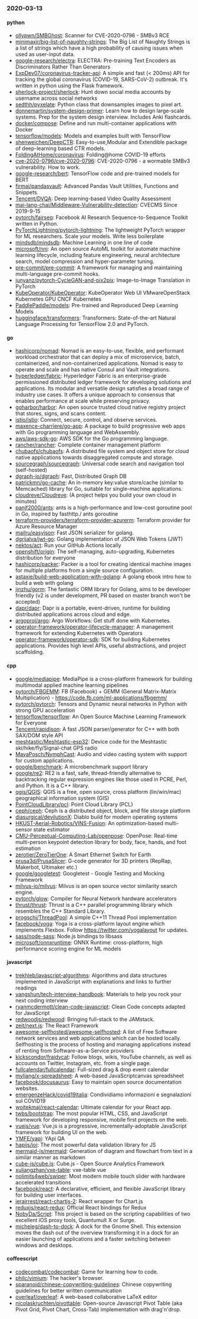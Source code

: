 ### 2020-03-13

#### python
* [ollypwn/SMBGhost](https://github.com/ollypwn/SMBGhost): Scanner for CVE-2020-0796 - SMBv3 RCE
* [minimaxir/big-list-of-naughty-strings](https://github.com/minimaxir/big-list-of-naughty-strings): The Big List of Naughty Strings is a list of strings which have a high probability of causing issues when used as user-input data.
* [google-research/electra](https://github.com/google-research/electra): ELECTRA: Pre-training Text Encoders as Discriminators Rather Than Generators
* [ExpDev07/coronavirus-tracker-api](https://github.com/ExpDev07/coronavirus-tracker-api):  A simple and fast (< 200ms) API for tracking the global coronavirus (COVID-19, SARS-CoV-2) outbreak. It's written in python using the  Flask framework.
* [sherlock-project/sherlock](https://github.com/sherlock-project/sherlock):  Hunt down social media accounts by username across social networks
* [sedthh/pyxelate](https://github.com/sedthh/pyxelate): Python class that downsamples images to pixel art.
* [donnemartin/system-design-primer](https://github.com/donnemartin/system-design-primer): Learn how to design large-scale systems. Prep for the system design interview. Includes Anki flashcards.
* [docker/compose](https://github.com/docker/compose): Define and run multi-container applications with Docker
* [tensorflow/models](https://github.com/tensorflow/models): Models and examples built with TensorFlow
* [shenweichen/DeepCTR](https://github.com/shenweichen/DeepCTR): Easy-to-use,Modular and Extendible package of deep-learning based CTR models.
* [FoldingAtHome/coronavirus](https://github.com/FoldingAtHome/coronavirus): Folding@home COVID-19 efforts
* [cve-2020-0796/cve-2020-0796](https://github.com/cve-2020-0796/cve-2020-0796): CVE-2020-0796 - a wormable SMBv3 vulnerability. How to work.
* [google-research/bert](https://github.com/google-research/bert): TensorFlow code and pre-trained models for BERT
* [firmai/pandasvault](https://github.com/firmai/pandasvault): Advanced Pandas Vault  Utilities, Functions and Snippets.
* [Tencent/DVQA](https://github.com/Tencent/DVQA): Deep learning-based Video Quality Assessment
* [mai-lang-chai/Middleware-Vulnerability-detection](https://github.com/mai-lang-chai/Middleware-Vulnerability-detection): CVECMS Since 2019-9-15
* [pytorch/fairseq](https://github.com/pytorch/fairseq): Facebook AI Research Sequence-to-Sequence Toolkit written in Python.
* [PyTorchLightning/pytorch-lightning](https://github.com/PyTorchLightning/pytorch-lightning): The lightweight PyTorch wrapper for ML researchers. Scale your models. Write less boilerplate
* [mindsdb/mindsdb](https://github.com/mindsdb/mindsdb): Machine Learning in one line of code
* [microsoft/nni](https://github.com/microsoft/nni): An open source AutoML toolkit for automate machine learning lifecycle, including feature engineering, neural architecture search, model compression and hyper-parameter tuning.
* [pre-commit/pre-commit](https://github.com/pre-commit/pre-commit): A framework for managing and maintaining multi-language pre-commit hooks.
* [junyanz/pytorch-CycleGAN-and-pix2pix](https://github.com/junyanz/pytorch-CycleGAN-and-pix2pix): Image-to-Image Translation in PyTorch
* [KubeOperator/KubeOperator](https://github.com/KubeOperator/KubeOperator): KubeOperator  Web UI  VMwareOpenStack  Kubernetes  GPU CNCF  Kubernetes 
* [PaddlePaddle/models](https://github.com/PaddlePaddle/models): Pre-trained and Reproduced Deep Learning Models 
* [huggingface/transformers](https://github.com/huggingface/transformers):  Transformers: State-of-the-art Natural Language Processing for TensorFlow 2.0 and PyTorch.

#### go
* [hashicorp/nomad](https://github.com/hashicorp/nomad): Nomad is an easy-to-use, flexible, and performant workload orchestrator that can deploy a mix of microservice, batch, containerized, and non-containerized applications. Nomad is easy to operate and scale and has native Consul and Vault integrations.
* [hyperledger/fabric](https://github.com/hyperledger/fabric): Hyperledger Fabric is an enterprise-grade permissioned distributed ledger framework for developing solutions and applications. Its modular and versatile design satisfies a broad range of industry use cases. It offers a unique approach to consensus that enables performance at scale while preserving privacy.
* [goharbor/harbor](https://github.com/goharbor/harbor): An open source trusted cloud native registry project that stores, signs, and scans content.
* [istio/istio](https://github.com/istio/istio): Connect, secure, control, and observe services.
* [maxence-charriere/go-app](https://github.com/maxence-charriere/go-app): A package to build progressive web apps with Go programming language and WebAssembly.
* [aws/aws-sdk-go](https://github.com/aws/aws-sdk-go): AWS SDK for the Go programming language.
* [rancher/rancher](https://github.com/rancher/rancher): Complete container management platform
* [chubaofs/chubaofs](https://github.com/chubaofs/chubaofs): A distributed file system and object store for cloud native applications towards disaggregated compute and storage.
* [sourcegraph/sourcegraph](https://github.com/sourcegraph/sourcegraph): Universal code search and navigation tool (self-hosted)
* [dgraph-io/dgraph](https://github.com/dgraph-io/dgraph): Fast, Distributed Graph DB
* [patrickmn/go-cache](https://github.com/patrickmn/go-cache): An in-memory key:value store/cache (similar to Memcached) library for Go, suitable for single-machine applications.
* [cloudreve/Cloudreve](https://github.com/cloudreve/Cloudreve):  (A project helps you build your own cloud in minutes)
* [panjf2000/ants](https://github.com/panjf2000/ants):  ants is a high-performance and low-cost goroutine pool in Go, inspired by fasthttp./ ants  goroutine 
* [terraform-providers/terraform-provider-azurerm](https://github.com/terraform-providers/terraform-provider-azurerm): Terraform provider for Azure Resource Manager
* [mailru/easyjson](https://github.com/mailru/easyjson): Fast JSON serializer for golang.
* [dgrijalva/jwt-go](https://github.com/dgrijalva/jwt-go): Golang implementation of JSON Web Tokens (JWT)
* [nektos/act](https://github.com/nektos/act): Run your GitHub Actions locally 
* [openshift/origin](https://github.com/openshift/origin): The self-managing, auto-upgrading, Kubernetes distribution for everyone
* [hashicorp/packer](https://github.com/hashicorp/packer): Packer is a tool for creating identical machine images for multiple platforms from a single source configuration.
* [astaxie/build-web-application-with-golang](https://github.com/astaxie/build-web-application-with-golang): A golang ebook intro how to build a web with golang
* [jinzhu/gorm](https://github.com/jinzhu/gorm): The fantastic ORM library for Golang, aims to be developer friendly (v2 is under development, PR based on master branch won't be accepted)
* [dapr/dapr](https://github.com/dapr/dapr): Dapr is a portable, event-driven, runtime for building distributed applications across cloud and edge.
* [argoproj/argo](https://github.com/argoproj/argo): Argo Workflows: Get stuff done with Kubernetes.
* [operator-framework/operator-lifecycle-manager](https://github.com/operator-framework/operator-lifecycle-manager): A management framework for extending Kubernetes with Operators
* [operator-framework/operator-sdk](https://github.com/operator-framework/operator-sdk): SDK for building Kubernetes applications. Provides high level APIs, useful abstractions, and project scaffolding.

#### cpp
* [google/mediapipe](https://github.com/google/mediapipe): MediaPipe is a cross-platform framework for building multimodal applied machine learning pipelines
* [pytorch/FBGEMM](https://github.com/pytorch/FBGEMM): FB (Facebook) + GEMM (General Matrix-Matrix Multiplication) - https://code.fb.com/ml-applications/fbgemm/
* [pytorch/pytorch](https://github.com/pytorch/pytorch): Tensors and Dynamic neural networks in Python with strong GPU acceleration
* [tensorflow/tensorflow](https://github.com/tensorflow/tensorflow): An Open Source Machine Learning Framework for Everyone
* [Tencent/rapidjson](https://github.com/Tencent/rapidjson): A fast JSON parser/generator for C++ with both SAX/DOM style API
* [meshtastic/Meshtastic-esp32](https://github.com/meshtastic/Meshtastic-esp32): Device code for the Meshtastic ski/hike/fly/Signal-chat GPS radio
* [MayaPosch/NymphCast](https://github.com/MayaPosch/NymphCast): Audio and video casting system with support for custom applications.
* [google/benchmark](https://github.com/google/benchmark): A microbenchmark support library
* [google/re2](https://github.com/google/re2): RE2 is a fast, safe, thread-friendly alternative to backtracking regular expression engines like those used in PCRE, Perl, and Python. It is a C++ library.
* [qgis/QGIS](https://github.com/qgis/QGIS): QGIS is a free, open source, cross platform (lin/win/mac) geographical information system (GIS)
* [PointCloudLibrary/pcl](https://github.com/PointCloudLibrary/pcl): Point Cloud Library (PCL)
* [ceph/ceph](https://github.com/ceph/ceph): Ceph is a distributed object, block, and file storage platform
* [diasurgical/devilutionX](https://github.com/diasurgical/devilutionX): Diablo build for modern operating systems
* [HKUST-Aerial-Robotics/VINS-Fusion](https://github.com/HKUST-Aerial-Robotics/VINS-Fusion): An optimization-based multi-sensor state estimator
* [CMU-Perceptual-Computing-Lab/openpose](https://github.com/CMU-Perceptual-Computing-Lab/openpose): OpenPose: Real-time multi-person keypoint detection library for body, face, hands, and foot estimation
* [zerotier/ZeroTierOne](https://github.com/zerotier/ZeroTierOne): A Smart Ethernet Switch for Earth
* [prusa3d/PrusaSlicer](https://github.com/prusa3d/PrusaSlicer): G-code generator for 3D printers (RepRap, Makerbot, Ultimaker etc.)
* [google/googletest](https://github.com/google/googletest): Googletest - Google Testing and Mocking Framework
* [milvus-io/milvus](https://github.com/milvus-io/milvus): Milvus is an open source vector similarity search engine.
* [pytorch/glow](https://github.com/pytorch/glow): Compiler for Neural Network hardware accelerators
* [thrust/thrust](https://github.com/thrust/thrust): Thrust is a C++ parallel programming library which resembles the C++ Standard Library.
* [progschj/ThreadPool](https://github.com/progschj/ThreadPool): A simple C++11 Thread Pool implementation
* [facebook/yoga](https://github.com/facebook/yoga): Yoga is a cross-platform layout engine which implements Flexbox. Follow https://twitter.com/yogalayout for updates.
* [sass/node-sass](https://github.com/sass/node-sass):  Node.js bindings to libsass
* [microsoft/onnxruntime](https://github.com/microsoft/onnxruntime): ONNX Runtime: cross-platform, high performance scoring engine for ML models

#### javascript
* [trekhleb/javascript-algorithms](https://github.com/trekhleb/javascript-algorithms):  Algorithms and data structures implemented in JavaScript with explanations and links to further readings
* [yangshun/tech-interview-handbook](https://github.com/yangshun/tech-interview-handbook):  Materials to help you rock your next coding interview
* [ryanmcdermott/clean-code-javascript](https://github.com/ryanmcdermott/clean-code-javascript):  Clean Code concepts adapted for JavaScript
* [redwoodjs/redwood](https://github.com/redwoodjs/redwood): Bringing full-stack to the JAMstack.
* [zeit/next.js](https://github.com/zeit/next.js): The React Framework
* [awesome-selfhosted/awesome-selfhosted](https://github.com/awesome-selfhosted/awesome-selfhosted): A list of Free Software network services and web applications which can be hosted locally. Selfhosting is the process of hosting and managing applications instead of renting from Software-as-a-Service providers
* [kickscondor/fraidycat](https://github.com/kickscondor/fraidycat): Follow blogs, wikis, YouTube channels, as well as accounts on Twitter, Instagram, etc. from a single page.
* [fullcalendar/fullcalendar](https://github.com/fullcalendar/fullcalendar): Full-sized drag & drop event calendar
* [myliang/x-spreadsheet](https://github.com/myliang/x-spreadsheet): A web-based JavaScriptcanvas spreadsheet
* [facebook/docusaurus](https://github.com/facebook/docusaurus): Easy to maintain open source documentation websites.
* [emergenzeHack/covid19italia](https://github.com/emergenzeHack/covid19italia): Condividiamo informazioni e segnalazioni sul COVID19
* [wojtekmaj/react-calendar](https://github.com/wojtekmaj/react-calendar): Ultimate calendar for your React app.
* [twbs/bootstrap](https://github.com/twbs/bootstrap): The most popular HTML, CSS, and JavaScript framework for developing responsive, mobile first projects on the web.
* [vuejs/vue](https://github.com/vuejs/vue):  Vue.js is a progressive, incrementally-adoptable JavaScript framework for building UI on the web.
* [YMFE/yapi](https://github.com/YMFE/yapi): YApi QA
* [hapijs/joi](https://github.com/hapijs/joi): The most powerful data validation library for JS
* [mermaid-js/mermaid](https://github.com/mermaid-js/mermaid): Generation of diagram and flowchart from text in a similar manner as markdown
* [cube-js/cube.js](https://github.com/cube-js/cube.js):  Cube.js - Open Source Analytics Framework
* [xuliangzhan/vxe-table](https://github.com/xuliangzhan/vxe-table):  vxe-table vue 
* [nolimits4web/swiper](https://github.com/nolimits4web/swiper): Most modern mobile touch slider with hardware accelerated transitions
* [facebook/react](https://github.com/facebook/react): A declarative, efficient, and flexible JavaScript library for building user interfaces.
* [jerairrest/react-chartjs-2](https://github.com/jerairrest/react-chartjs-2): React wrapper for Chart.js
* [reduxjs/react-redux](https://github.com/reduxjs/react-redux): Official React bindings for Redux
* [NobyDa/Script](https://github.com/NobyDa/Script): This project is based on the scripting capabilities of two excellent iOS proxy tools, Quantumult X or Surge.
* [micheleg/dash-to-dock](https://github.com/micheleg/dash-to-dock): A dock for the Gnome Shell. This extension moves the dash out of the overview transforming it in a dock for an easier launching of applications and a faster switching between windows and desktops.

#### coffeescript
* [codecombat/codecombat](https://github.com/codecombat/codecombat): Game for learning how to code.
* [philc/vimium](https://github.com/philc/vimium): The hacker's browser.
* [sparanoid/chinese-copywriting-guidelines](https://github.com/sparanoid/chinese-copywriting-guidelines): Chinese copywriting guidelines for better written communication
* [overleaf/overleaf](https://github.com/overleaf/overleaf): A web-based collaborative LaTeX editor
* [nicolaskruchten/pivottable](https://github.com/nicolaskruchten/pivottable): Open-source Javascript Pivot Table (aka Pivot Grid, Pivot Chart, Cross-Tab) implementation with drag'n'drop.
